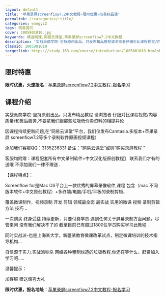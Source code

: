 ```yaml
---
layout: default
title: '苹果录屏screenfiow7.2中文教程-限时优惠-网易精品课'
permalink: /:categories/:title/
categories: wangyi2
tags: 网易提供
cover: 1005801010.jpg
keywords: 精选网课,网易云课堂,苹果录屏screenfiow7.2中文教程
description: '实战派商学院-坚持原创出品，只发布精品教程请浏览者仔细对比课程视觉/内容质量/和售后服务,不要拿我们跟那些垃圾低价卖资料'
classid: 1005801010
targetlink: https://study.163.com/course/introduction/1005801010.htm?share=1&shareId=1025206652&utm_campaign=share&utm_medium=iphoneShare&utm_source=&utm_u=1025206652
---
```


## 限时特惠

**限时优惠，火速报名**：[苹果录屏screenfiow7.2中文教程-报名学习](https://study.163.com/course/introduction/1005801010.htm?share=1&shareId=1025206652&utm_campaign=share&utm_medium=iphoneShare&utm_source=&utm_u=1025206652)

## 课程介绍

实战派商学院-坚持原创出品，只发布精品教程   请浏览者 仔细对比课程视觉/内容质量/和售后服务,不要拿我们跟那些垃圾低价卖资料的相提并论

因课程持续更新问题,在“网易云课堂”平台，我们仅发布Camtasia.多版本+苹果录屏 screenfiow7.2等多个录制软件原画视频课程） 

添加我们客服QQ：3135236331 备注：”网易云课堂“或则“购买录屏教程 ” 

客服均附赠：课程配套所有中文录制软件+中文汉化版原创教程】 联系我们才有的送哦  不添加我们一律不赠送 .

【课程特点】：

Screenflow for是Mac OS平台上一款优秀的屏幕录像软件,课程 包含（mac 不同版本软件+中文原创教程）+多终端/电脑/手机/平板的录制剪辑...

覆盖微课制作，视频录制 开发 剪辑 领域最全面 最实战 实用的微课 视频 录制剪辑 方法 技巧 ..

一次购买  终身受益  持续更新，只要付费学员 遇到任何关于屏幕录制方面问题，尽管来问 没有我们解决不了的 截至目前已有超过1800位学员购买学习此教程 .

同时实战派-也是上海某大学，新疆某教育微课改革试点，制定微课培训的技术指导机构...

自信源于实力.实战派秒杀 网络各种粗制烂造的垃圾教程.你还在等什么，赶紧加入学习吧.....

温馨提示： 

加客服 赠送惊喜大礼

**限时优惠，报名地址**：[苹果录屏screenfiow7.2中文教程-报名学习](https://study.163.com/course/introduction/1005801010.htm?share=1&shareId=1025206652&utm_campaign=share&utm_medium=iphoneShare&utm_source=&utm_u=1025206652)

